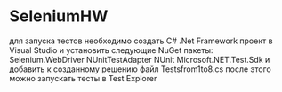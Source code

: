 # SeleniumHW

для запуска тестов необходимо создать C# .Net Framework проект в Visual Studio и установить следующие NuGet пакеты:
Selenium.WebDriver
NUnitTestAdapter
NUnit
Microsoft.NET.Test.Sdk
и добавить к созданному решению файл Testsfrom1to8.cs
после этого можно запускать тесты в Test Explorer
